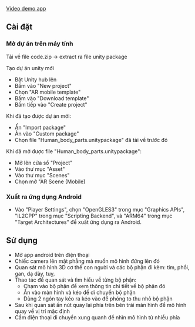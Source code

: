 [Video demo app](https://drive.google.com/file/d/19OisXaX0DF97K3r08apZS-_VULbQeWe_/view?usp=sharing)

## Cài đặt

### Mở dự án trên máy tính

Tải về file code.zip -> extract ra file unity package

Tạo dự án unity mới

- Bật Unity hub lên
- Bấm vào "New project"
- Chọn "AR mobile template"
- Bấm vào "Download template"
- Bấm tiếp vào "Create project"

Khi đã tạo được dự án mới:

- Ấn "Import package"
- Ấn vào "Custom package"
- Chọn file "Human_body_parts.unitypackage" đã tải về trước đó

Khi đã mở được file "Human_body_parts.unitypackage":

- Mở lên cửa sổ "Project"
- Vào thư mục "Asset"
- Vào thư mục "Scenes"
- Chọn mở "AR Scene (Mobile)

### Xuất ra ứng dụng Android

- Vào "Player Settings", chọn "OpenGLES3" trong mục "Graphics APIs", "IL2CPP" trong mục "Scripting Backend", và "ARM64" trong mục "Target Architectures" để xuất ứng dụng ra Android.

## Sử dụng

- Mở app android trên điện thoại
- Chiếc camera lên mặt phẳng mà muốn mô hình đứng lên đó
- Quan sát mô hình 3D cơ thể con người và các bộ phận đi kèm: tim, phổi, gan, dạ dày, tuỵ.
- Thao tác để quan sát và tìm hiểu về từng bộ phận:
  - Chạm vào bộ phận để xem thông tin chi tiết về bộ phận đó
  - Ấn vào màn hình và kéo để di chuyển bộ phận
  - Dùng 2 ngón tay kéo ra kéo vào để phóng to thu nhỏ bộ phận
- Sau khi quan sát ấn nút quay lại phía trên bên trái màn hình để mô hình quay về vị trí mặc định
- Cầm điện thoại di chuyển xung quanh để nhìn mô hình từ nhiều phía
